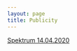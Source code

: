 ```yaml
---
layout: page
title: Publicity
---
```



[Spektrum 14.04.2020](https://www.spektrum.de/news/stickstoff-macht-europas-waelder-arm/1722154)
